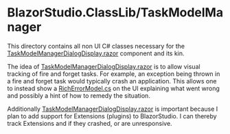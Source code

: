 ﻿# BlazorStudio.ClassLib/TaskModelManager

This directory contains all non UI C# classes necessary for
the [TaskModelManagerDialogDisplay.razor](/BlazorStudio.RazorLib/TaskModelManager/TaskModelManagerDialogDisplay.razor)
component and its kin.

The idea
of [TaskModelManagerDialogDisplay.razor](/BlazorStudio.RazorLib/TaskModelManager/TaskModelManagerDialogDisplay.razor) is
to allow visual tracking of fire and forget tasks. For example, an exception being thrown in a fire and forget task
would typically crash an application. This allows one to instead show
a [RichErrorModel.cs](/BlazorStudio.ClassLib/Errors/RichErrorModel.cs) on the UI explaining what went wrong and possibly
a hint of how to remedy the situation.

Additionally [TaskModelManagerDialogDisplay.razor](/BlazorStudio.RazorLib/TaskModelManager/TaskModelManagerDialogDisplay.razor)
is important because I plan to add support for Extensions (plugins) to BlazorStudio. I can thereby track Extensions and
if they crashed, or are unresponsive.